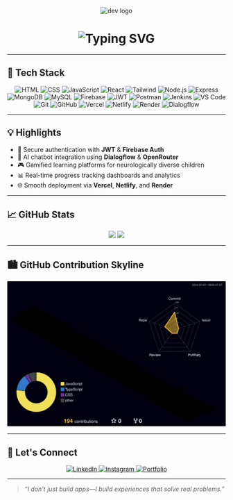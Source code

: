 
<p align="center">
  <img src="https://cdn-icons-png.flaticon.com/512/1055/1055687.png" width="120" alt="dev logo" />
</p>


<h1 align="center">
  <img src="https://readme-typing-svg.herokuapp.com?font=Fira+Code&size=26&duration=3000&pause=500&center=true&vCenter=true&color=F79A00&width=435&lines=Hi+%F0%9F%91%8B%2C+I'm+Atheek+Rahman;Full+Stack+Web+Developer;MERN+%7C+Next.js+%7C+AI+%7C+Dev+Tools" alt="Typing SVG" />
</h1>



---

## 🚀 Tech Stack

<p align="center">
  <img src="https://img.icons8.com/color/48/html-5--v1.png" alt="HTML" />
  <img src="https://img.icons8.com/color/48/css3.png" alt="CSS" />
  <img src="https://img.icons8.com/color/48/javascript--v1.png" alt="JavaScript" />
  <img src="https://img.icons8.com/color/48/react-native.png" alt="React" />
  <img src="https://img.icons8.com/color/48/tailwind_css.png" alt="Tailwind" />
  <img src="https://img.icons8.com/color/48/nodejs.png" alt="Node.js" />
  <img src="https://img.icons8.com/ios-filled/50/express-js.png" alt="Express" />
  <img src="https://img.icons8.com/color/48/mongodb.png" alt="MongoDB" />
  <img src="https://img.icons8.com/color/48/mysql-logo.png" alt="MySQL" />
  <img src="https://img.icons8.com/color/48/firebase.png" alt="Firebase" />
  <img src="https://img.icons8.com/color/48/json-web-token.png" alt="JWT" />
  <img src="https://img.icons8.com/color/48/postman-api.png" alt="Postman" />
  <img src="https://img.icons8.com/color/48/jenkins.png" alt="Jenkins" />
  <img src="https://img.icons8.com/color/48/visual-studio-code-2019.png" alt="VS Code" />
  <img src="https://img.icons8.com/color/48/git.png" alt="Git" />
  <img src="https://img.icons8.com/ios-glyphs/48/github.png" alt="GitHub" />
  <img src="https://img.icons8.com/fluency/48/vercel.png" alt="Vercel" />
  <img src="https://img.icons8.com/external-tal-revivo-shadow-tal-revivo/48/external-netlify-a-cloud-computing-company-that-offers-hosting-and-serverless-backend-services-logo-shadow-tal-revivo.png" alt="Netlify" />
  <img src="https://img.icons8.com/external-tal-revivo-shadow-tal-revivo/48/external-render-a-cloud-platform-that-enables-developers-to-build-deploy-and-scale-apps-logo-shadow-tal-revivo.png" alt="Render" />
  <img src="https://img.icons8.com/external-others-pike-picture/48/external-Dialogflow-logos-others-pike-picture.png" alt="Dialogflow" />
</p>

---

## 💡 Highlights

- 🔐 Secure authentication with **JWT** & **Firebase Auth**
- 🤖 AI chatbot integration using **Dialogflow** & **OpenRouter**
- 🎮 Gamified learning platforms for neurologically diverse children
- 📊 Real-time progress tracking dashboards and analytics
- 🌐 Smooth deployment via **Vercel**, **Netlify**, and **Render**

---

## 📈 GitHub Stats

<p align="center">
  <img src="https://github-readme-stats.vercel.app/api?username=Atheeek&show_icons=true&theme=radical" width="48%" />
  <img src="https://streak-stats.demolab.com?user=Atheeek&theme=dark" width="48%" />
</p>

---

## 🏙️ GitHub Contribution Skyline

<p align="center">
  <img src="./profile-3d-contrib/profile-night-rainbow.svg" alt="3D Contribution Graph" />
</p>

---

## 🔗 Let's Connect

<p align="center">
  <a href="https://www.linkedin.com/in/mahammad-atheek-rahman-657533253/">
    <img src="https://img.icons8.com/color/48/linkedin.png" alt="LinkedIn" />
  </a>
<!--   <a href="https://twitter.com/">
    <img src="https://img.icons8.com/color/48/twitter--v1.png" alt="Twitter" />
  </a> -->
  <a href="https://www.instagram.com/atheekrhmn/">
    <img src="https://img.icons8.com/color/48/instagram-new.png" alt="Instagram" />
  </a>
  <a href="https://atheek.vercel.app">
    <img src="https://img.icons8.com/external-tal-revivo-color-tal-revivo/48/external-personal-portfolio-web-site-for-coders-and-developers-logo-color-tal-revivo.png" alt="Portfolio" />
  </a>
</p>

---

> _“I don’t just build apps—I build experiences that solve real problems.”_
